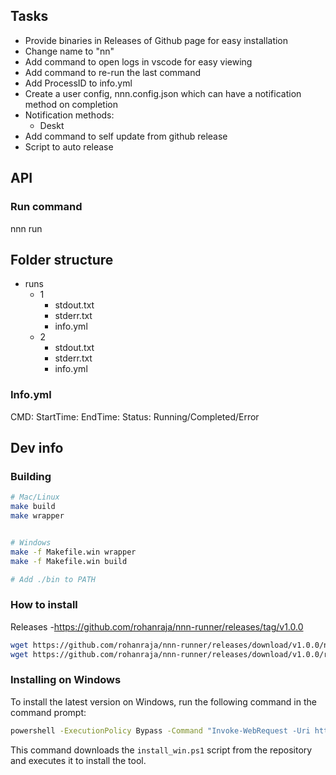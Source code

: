 ## Tasks
- Provide binaries in Releases of Github page for easy installation
- Change name to "nn"
- Add command to open logs in vscode for easy viewing
- Add command to re-run the last command
- Add ProcessID to info.yml
- Create a user config, nnn.config.json which can have a notification method on completion
- Notification methods:
    - Deskt
- Add command to self update from github release
- Script to auto release

## API

### Run command

nnn run 


## Folder structure


- runs
    - 1
        - stdout.txt
        - stderr.txt
        - info.yml
    - 2
        - stdout.txt
        - stderr.txt
        - info.yml

### Info.yml

CMD: <command that was run including params>
StartTime: <Datetime stamp>
EndTime: <Datetime stamp>
Status: Running/Completed/Error


## Dev info

### Building

```sh
# Mac/Linux
make build
make wrapper


# Windows
make -f Makefile.win wrapper
make -f Makefile.win build

# Add ./bin to PATH
```

### How to install

Releases -https://github.com/rohanraja/nnn-runner/releases/tag/v1.0.0


```sh
wget https://github.com/rohanraja/nnn-runner/releases/download/v1.0.0/nnn_amd64_win.exe -o nn.exe
wget https://github.com/rohanraja/nnn-runner/releases/download/v1.0.0/run_wrap_amd64_win.exe -o run_wrap.exe
```



### Installing on Windows

To install the latest version on Windows, run the following command in the command prompt:

```sh
powershell -ExecutionPolicy Bypass -Command "Invoke-WebRequest -Uri https://raw.githubusercontent.com/rohanraja/nnn-runner/master/scripts/install_win.ps1 -OutFile install_win.ps1; .\install_win.ps1"
```

This command downloads the `install_win.ps1` script from the repository and executes it to install the tool.